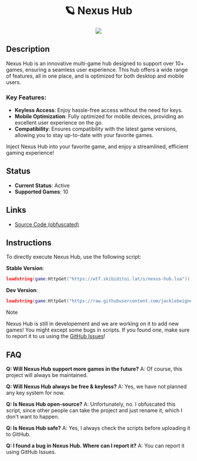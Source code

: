 <h1 align="center">🪐 Nexus Hub</h1>
<div align="center">
  <img  src="https://user-images.githubusercontent.com/99215486/175369409-b967da5b-e373-48ea-b8f5-8ed3d613df03.gif">
</div>

## Description

Nexus Hub is an innovative multi-game hub designed to support over 10+ games, ensuring a seamless user experience. This hub offers a wide range of features, all in one place, and is optimized for both desktop and mobile users. 

### Key Features:
- **Keyless Access**: Enjoy hassle-free access without the need for keys.
- **Mobile Optimization**: Fully optimized for mobile devices, providing an excellent user experience on the go.
- **Compatibility**: Ensures compatibility with the latest game versions, allowing you to stay up-to-date with your favorite games.

Inject Nexus Hub into your favorite game, and enjoy a streamlined, efficient gaming experience!

## Status

- **Current Status**: Active
- **Supported Games**: 10

## Links

- [Source Code (obfuscated)](https://github.com/jacklebeignet/scripts/tree/main/NexusHub)

## Instructions

To directly execute Nexus Hub, use the following script:

**Stable Version**:
```lua
loadstring(game:HttpGet("https://wtf.skibiditoi.lat/s/nexus-hub.lua"))()
```

**Dev Version**:
```lua
loadstring(game:HttpGet("https://raw.githubusercontent.com/jacklebeignet/scripts/refs/heads/main/NexusHub/Loader"))()
```

> [!NOTE]
> Nexus Hub is still in developement and we are working on it to add new games! You might except some bugs in scripts. If you found one, make sure to report it to us using the [GitHub Issues](https://github.com/jacklebeignet/scripts/issues/new)!

## FAQ

**Q: Will Nexus Hub support more games in the future?**
A: Of course, this project will always be maintained.

**Q: Will Nexus Hub always be free & keyless?**
A: Yes, we have not planned any key system for now.

**Q: Is Nexus Hub open-source?**
A: Unfortunately, no. I obfuscated this script, since other people can take the project and just rename it, which I don't want to happen.

**Q: Is Nexus Hub safe?**
A: Yes, I always check the scripts before uploading it to GitHub.

**Q: I found a bug in Nexus Hub. Where can I report it?**
A: You can report it using GitHub Issues.
